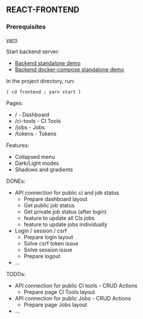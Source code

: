 ## REACT-FRONTEND

### Prerequisites

[yarn](https://classic.yarnpkg.com/en/docs/install/#debian-stable)

Start backend server:
* [Backend standalone demo](backend/StandAloneDemo.md)
* [Backend docker-compose standalone demo](backend/StandAloneDemoDC.md)

In the project directory, run:

`( cd frontend ; yarn start )`

Pages:

* / - Dashboard
* /ci-tools - CI Tools
* /jobs - Jobs
* /tokens - Tokens

Features:

* Collapsed menu
* Dark/Light modes
* Shadows and gradients

DONEs:
* API connection for public ci and job status
  * Prepare dashboard layout
  * Get public job status
  * Get private job status (after login)
  * feature to update all CIs jobs
  * feature to update jobs individually 
* Login / session / csrf 
  * Prepare login layout
  * Solve csrf token issue
  * Solve session issue
  * Prepare logout
* ...

TODOs:
* API connection for public CI tools - CRUD Actions
  * Prepare page CI Tools layout
* API connection for public Jobs - CRUD Actions
  * Prepare page Jobs layout
* ...